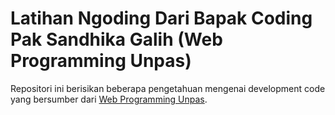 # Latihan Ngoding Dari Bapak Coding Pak Sandhika Galih (Web Programming Unpas)

Repositori ini berisikan beberapa pengetahuan mengenai development code yang bersumber dari [Web Programming Unpas](https://www.youtube.com/c/WebProgrammingUNPAS).
